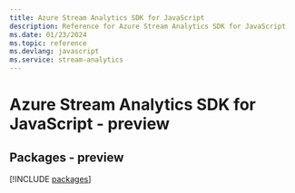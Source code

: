 ```yaml
---
title: Azure Stream Analytics SDK for JavaScript
description: Reference for Azure Stream Analytics SDK for JavaScript
ms.date: 01/23/2024
ms.topic: reference
ms.devlang: javascript
ms.service: stream-analytics
---
```

# Azure Stream Analytics SDK for JavaScript - preview
## Packages - preview
[!INCLUDE [packages](stream-analytics-index.md)]